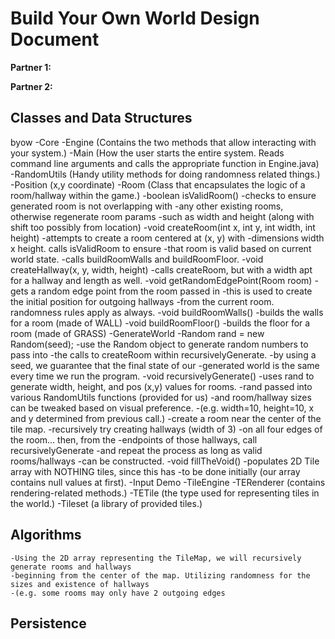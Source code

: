 # Build Your Own World Design Document

**Partner 1:** 

**Partner 2:**

## Classes and Data Structures
byow 
    -Core
        -Engine (Contains the two methods that allow interacting with your system.)
        -Main (How the user starts the entire system. Reads command line arguments and calls the appropriate function in Engine.java)
        -RandomUtils (Handy utility methods for doing randomness related things.)
        -Position (x,y coordinate)
        -Room (Class that encapsulates the logic of a room/hallway within the game.)
            -boolean isValidRoom()
                -checks to ensure generated room is not overlapping with
                -any other existing rooms, otherwise regenerate room params
                -such as width and height (along with shift too possibly from location)
            -void createRoom(int x, int y, int width, int height)
                -attempts to create a room centered at (x, y) with
                -dimensions width x height. calls isValidRoom to ensure
                -that room is valid based on current world state.
                -calls buildRoomWalls and buildRoomFloor.
            -void createHallway(x, y, width, height)
                -calls createRoom, but with a width apt for a hallway and length as well.
            -void getRandomEdgePoint(Room room)
                -gets a random edge point from the room passed in
                -this is used to create the initial position for outgoing hallways
                -from the current room. randomness rules apply as always.
            -void buildRoomWalls()
                -builds the walls for a room (made of WALL)
            -void buildRoomFloor()
                -builds the floor for a room (made of GRASS)
        -GenerateWorld
            -Random rand = new Random(seed);
                -use the Random object to generate random numbers to pass into
                -the calls to createRoom within recursivelyGenerate.
                -by using a seed, we guarantee that the final state of our
                -generated world is the same every time we run the program.
            -void recursivelyGenerate()
                -uses rand to generate width, height, and pos (x,y) values for rooms.
                -rand passed into various RandomUtils functions (provided for us)
                -and room/hallway sizes can be tweaked based on visual preference.
                -(e.g. width=10, height=10, x and y determined from previous call.)
                -create a room near the center of the tile map.
                -recursively try creating hallways (width of 3) 
                -on all four edges of the room... then, from the
                -endpoints of those hallways, call recursivelyGenerate
                -and repeat the process as long as valid rooms/hallways
                -can be constructed.
            -void fillTheVoid()
                -populates 2D Tile array with NOTHING tiles, since this has
                -to be done initially (our array contains null values at first).
    -Input Demo
    -TileEngine
        -TERenderer (contains rendering-related methods.)
        -TETile (the type used for representing tiles in the world.)
        -Tileset (a library of provided tiles.)
## Algorithms
    -Using the 2D array representing the TileMap, we will recursively generate rooms and hallways
    -beginning from the center of the map. Utilizing randomness for the sizes and existence of hallways
    -(e.g. some rooms may only have 2 outgoing edges



## Persistence
